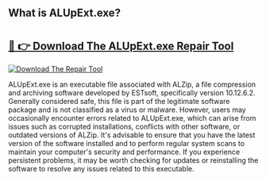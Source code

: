 ## What is ALUpExt.exe? 

# <h2><a href="https://exedetect.com/download.php?ALUpExt.exe">🔗 👉 Download The ALUpExt.exe Repair Tool</a></h2>

[![Download The Repair Tool](https://exedetect.com/download-button.jpg)](https://exedetect.com/download.php?ALUpExt.exe)

ALUpExt.exe is an executable file associated with ALZip, a file compression and archiving software developed by ESTsoft, specifically version 10.12.6.2. Generally considered safe, this file is part of the legitimate software package and is not classified as a virus or malware. However, users may occasionally encounter errors related to ALUpExt.exe, which can arise from issues such as corrupted installations, conflicts with other software, or outdated versions of ALZip. It's advisable to ensure that you have the latest version of the software installed and to perform regular system scans to maintain your computer's security and performance. If you experience persistent problems, it may be worth checking for updates or reinstalling the software to resolve any issues related to this executable.